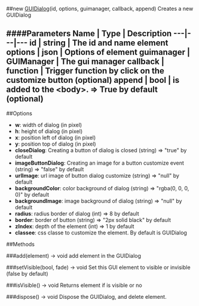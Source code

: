 ##new [GUIDialog](#)(id, options, guimanager, callback, append)
Creates a new GUIDialog

####Parameters
Name | Type | Description
---|---|---
**id** | string | The id and name element
**options** | json | Options of element
**guimanager** | GUIManager | The gui manager
**callback** | function | Trigger function by click on the customize button (optional)
**append** | bool | is added to the &lt;body&gt;. =&gt; True by default (optional)
---

##Options

* **w**: width of dialog (in pixel)
* **h**: height of dialog (in pixel)
* **x**: position left of dialog (in pixel)
* **y**: position top of dialog (in pixel)
* **closeDialog**: Creating a button of dialog is closed (string) =&gt; "true" by default
* **imageButtonDialog**: Creating an image for a button customize event (string) =&gt; "false" by default
* **urlImage**: url image of button dialog customize (string) =&gt; "null" by default
* **backgroundColor**: color background of dialog (string) =&gt; "rgba(0, 0, 0, 0)" by default
* **backgroundImage**: image background of dialog (string) =&gt; "null" by default
* **radius**: radius border of dialog (int)  =&gt; 8 by default
* **border**: border of button (string)  =&gt; "2px solid black" by default
* **zIndex**: depth of the element (int) =&gt; 1 by default
* **classee**: css classe to customize the element. By default is GUIDialog

##Methods

###add(element) → void
add element in the GUIDialog

###setVisible(bool, fade) → void
Set this GUI element to visible or invisible (false by default)

###isVisible() → void
Returns element if is visible or no

###dispose() → void
Dispose the GUIDialog, and delete element.
